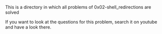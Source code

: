 This is a directory in which all problems of 0x02-shell_redirections are solved

If you want to look at the questions for this problem, search it on youtube and have a look there.
